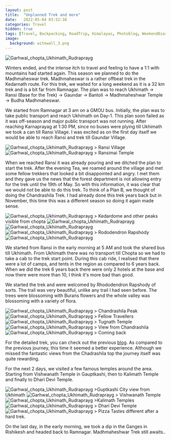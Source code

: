 ```yaml
---
layout: post
title:  "Unplanned Trek and more"
date:   2022-05-04 03:52:38
categories: Travel
hidden: true
tags: [Travel, Backpacking, RoadTrip, Himalayas, Photoblog, WeekendDiaries]
image:
  background: witewall_3.png
---
```

<img src="https://i.imgur.com/gBOsHlJ.jpg" alt="Garhwal_chopta_Ukhimath_Rudraprayg">

Winters ended, and the intense itch to travel and feeling to have a 1:1 with mountains had started again. This season we planned to do the Madhmaheswar trek. Madhmaheswar is a rather offbeat trek in the Kedarnath route.
For this trek, we waited for a long weekend as it is a 32 km trek and is a bit far from Ramnagar. The plan was to reach Ukhimath -> Ransi (Base for the Trek) -> Gaundar -> Bantoli -> Madhmaheshwar Temple -> Budha Madhmaheswar.

We started from Ramnagar at 3 am on a GMOU bus. Initially, the plan was to take public transport and reach Ukhimath on Day-1. This plan soon failed as it was off-season and major public transport was not running. After reaching Karnaprayag at 1:30 PM, since no buses were plying till Ukhimath we took a can till Ransi Village. I was excited as on the first day itself we would be able to reach Ransi and trek till Gaundar Village. 

<img src="https://i.imgur.com/mqfKp54.jpg" alt="Garhwal_chopta_Ukhimath_Rudraprayg">
> Ransi Village

<img src="https://i.imgur.com/zwVsPN8.jpg" alt="Garhwal_chopta_Ukhimath_Rudraprayg">
> Ransimai Temple

When we reached Ransi it was already pouring and we ditched the plan to start the trek. After the evening Tea, we roamed around the village and met some fellow trekkers that looked a bit disappointed and angry. I met them and they gave us the news that the forest department is not allowing entry for the trek until the 19th of May. So with this information, it was clear that we would not be able to do this trek. To think of a Plan B, we thought of doing the Chandrashila Trek. I had already done this trek years back but in November, this time this was a different season so doing it again made sense. 


<img src="https://i.imgur.com/G3lVNFP.jpg" alt="Garhwal_chopta_Ukhimath_Rudraprayg">
> Kedardome and other peaks visible from chopta

<img src="https://i.imgur.com/yjBbvs8.jpg" alt="Garhwal_chopta_Ukhimath_Rudraprayg">

<img src="https://i.imgur.com/tfBlYxv.jpg" alt="Garhwal_chopta_Ukhimath_Rudraprayg">

<img src="https://i.imgur.com/1I4MHDk.jpg" alt="Garhwal_chopta_Ukhimath_Rudraprayg">
> Rododendron Rapshody 

<img src="https://i.imgur.com/uZRgfKZ.jpg" alt="Garhwal_chopta_Ukhimath_Rudraprayg">

We started from Ransi in the early morning at 5 AM and took the shared bus till Ukhimath. From Ukhimath there was no transport till Chopta so we had to take a cab to the trek start point. During this cab ride, I realised that there were a lot of camps, and tents in the region as compared to 6 years back. When we did the trek 6 years back there were only 2 hotels at the base and now there were more than 10, I think it's more bad than good.

We started the trek and were welcomed by Rhododendron Rapshody of sorts. The trail was very beautiful, unlike any trail I had seen before. The trees were blossoming with Burans flowers and the whole valley was blossoming with a variety of flora. 

<img src="https://i.imgur.com/yFR5SnN.jpg" alt="Garhwal_chopta_Ukhimath_Rudraprayg">
> Chandrashila Peak

<img src="https://i.imgur.com/YSoxjXH.jpg" alt="Garhwal_chopta_Ukhimath_Rudraprayg">
> Fellow Travellers

<img src="https://i.imgur.com/ZWbhE8B.jpg" alt="Garhwal_chopta_Ukhimath_Rudraprayg">
> Tugnath Temple

<img src="https://i.imgur.com/w8ErMlf.jpg" alt="Garhwal_chopta_Ukhimath_Rudraprayg">
> View from Chandrashila

<img src="https://i.imgur.com/79PfhPg.jpg" alt="Garhwal_chopta_Ukhimath_Rudraprayg">
> Coming back

For the detailed trek, you can check out the previous [blog](https://yogeshpandey.in/travel/Chandrashila-Deoriatal-in-three-Days/). As compared to the previous journey, this time it seemed a better experience. Although we missed the fantastic views from the Chadrashila top the journey itself was quite rewarding.

For the next 2 days, we visited a few famous temples around the area. Starting from Vishwanath Temple in Gauptkashi, then to Kalimath Temple and finally to Dhari Devi Temple.

<img src="https://i.imgur.com/H2fc3AB.jpg" alt="Garhwal_chopta_Ukhimath_Rudraprayg">
>Guptkashi City view from Ukhimath

<img src="https://i.imgur.com/JpJ3qNi.jpg" alt="Garhwal_chopta_Ukhimath_Rudraprayg">
> Vishwanath Temple

<img src="https://i.imgur.com/zOrZ7od.jpg" alt="Garhwal_chopta_Ukhimath_Rudraprayg">
>Kalimath Temples

<img src="https://i.imgur.com/RNWsBoc.jpg" alt="Garhwal_chopta_Ukhimath_Rudraprayg">
> Dhari Devi Temple

<img src="https://i.imgur.com/TJeoARZ.jpg" alt="Garhwal_chopta_Ukhimath_Rudraprayg">
> Pizza Tastes different after a hard trek.

On the last day, in the early morning, we took a dip in the Ganges in Rishikesh and headed back to Ramnagar. Madhmaheshwar Trek still awaits.. 
